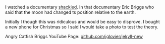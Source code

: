 I watched a documentary [shackled](https://vimeo.com/ondemand/shackledtosilence). In that documentary Eric Briggs who said that the moon had changed ts position relative to the earth.

Initially I though this was ridiculous and would be easy to disprove. I bought a new phone for Christmas so I said I would take a photo to test the theory.


Angry Catfish Briggs YouTube Page: [github.com/jglovier/jekyll-new](https://www.youtube.com/channel/UCWny2mPeTkaQ6J27Swn1_gg)

